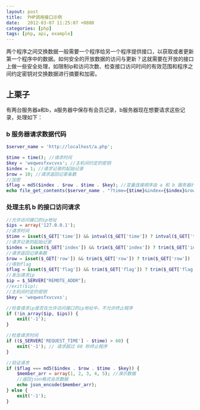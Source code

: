 ```yaml
---
layout: post
title:  PHP调用接口示例
date:   2012-03-07 11:25:07 +0800
categories: [php] 
tags: [php, api, example]
---
```


两个程序之间交换数据一般需要一个程序给另一个程序提供接口，以获取或者更新第一个程序中的数据。如何安全的开放数据的访问与更新？这就需要在开放的接口上做一些安全处理，如限制ip和访问次数、检查接口访问时间的有效范围和程序之间约定密钥对交换数据进行摘要和加密。

## 上栗子

有两台服务器a和b，a服务器中保存有会员记录，b服务器现在想要请求这些记录，处理如下：

### b 服务器请求数据代码

```php
$server_name = 'http://localhost/a.php';

$time = time(); //请求时间
$key = 'weqwesfxvcvxs'; //主机间约定的密钥
$index = 1; //请求记录的起始记录
$row = 10; //请求返回记录条数
//加密
$flag = md5($index . $row . $time . $key); //变量连接顺序由 a 和 b 服务器约定
echo file_get_contents($server_name . "?time={$time}&index={$index}&row={$row}&flag={$flag}");
```

### 处理主机 b 的接口访问请求

```php
//允许访问接口的ip地址
$ips = array('127.0.0.1');
//请求时间
$time = isset($_GET['time']) && intval($_GET['time']) ? intval($_GET['time']) : exit('-1'); // -1 代表程序终止，这里的消息代码需要与借口访问方约定
//请求记录的起始记录
$index = isset($_GET['index']) && trim($_GET['index']) ? trim($_GET['index']) : exit('-1');
//请求返回记录条数
$row = isset($_GET['row']) && trim($_GET['row']) ? trim($_GET['row']) : 10;
//得到flag
$flag = isset($_GET['flag']) && trim($_GET['flag']) ? trim($_GET['flag']) : exit('-1');
//发出请求ip
$ip = $_SERVER["REMOTE_ADDR"];
//exit($ip);
//主机间约定的密钥
$key = 'weqwesfxvcvxs';

//检查请求ip是否在允许访问接口的ip地址中，不允许终止程序
if (!in_array($ip, $ips)) {
    exit('-1');
}

//检查请求时间
if (($_SERVER['REQUEST_TIME'] - $time) > 60) {
    exit('-1'); // 请求超过 60 秒终止程序
}

//验证请求
if ($flag === md5($index . $row . $time . $key)) {
    $member_arr = array(1, 2, 3, 4, 5); //演示数据
    //返回json格式会员数据
    echo json_encode($member_arr);
} else {
    exit('-1');
}
```
